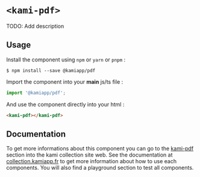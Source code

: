 # `<kami-pdf>`

TODO: Add description

## Usage

Install the component using ``npm`` or ``yarn`` or ``pnpm`` :

```console
$ npm install --save @kamiapp/pdf
```

Import the component into your **main** js/ts file :

```js
import '@kamiapp/pdf';
```
And use the component directly into your html :

```html
<kami-pdf></kami-pdf>
```
## Documentation

To get more informations about this component you can go to the [kami-pdf](https://www.collection.kamiapp.fr/docs/pdf.html) section into the kami collection site web. See the documentation at [collection.kamiapp.fr](https://www.collection.kamiapp.fr/) to get more information about how to use each components. You will also find a playground section to test all components.